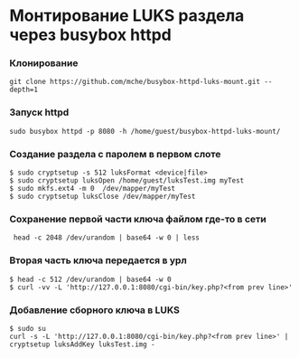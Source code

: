 # Монтирование LUKS раздела через busybox httpd

### Клонирование

`git clone https://github.com/mche/busybox-httpd-luks-mount.git --depth=1`

### Запуск httpd

`sudo busybox httpd -p 8080 -h /home/guest/busybox-httpd-luks-mount/`

###   Создание раздела с паролем в первом слоте

```
$ sudo cryptsetup -s 512 luksFormat <device|file>
$ sudo cryptsetup luksOpen /home/guest/luksTest.img myTest
$ sudo mkfs.ext4 -m 0  /dev/mapper/myTest
$ sudo cryptsetup luksClose /dev/mapper/myTest
```

### Сохранение первой части ключа файлом где-то в сети

` head -c 2048 /dev/urandom | base64 -w 0 | less`

### Вторая часть ключа передается в урл

```
$ head -c 512 /dev/urandom | base64 -w 0
$ curl -vv -L 'http://127.0.0.1:8080/cgi-bin/key.php?<from prev line>'
```

### Добавление сборного ключа в LUKS

```
$ sudo su
curl -s -L 'http://127.0.0.1:8080/cgi-bin/key.php?<from prev line>' | cryptsetup luksAddKey luksTest.img -
```
